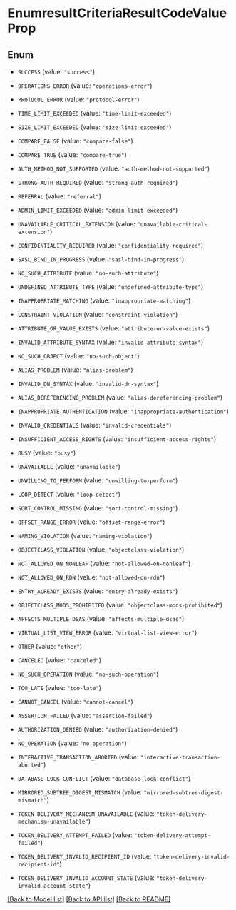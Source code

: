 # EnumresultCriteriaResultCodeValueProp

## Enum


* `SUCCESS` (value: `"success"`)

* `OPERATIONS_ERROR` (value: `"operations-error"`)

* `PROTOCOL_ERROR` (value: `"protocol-error"`)

* `TIME_LIMIT_EXCEEDED` (value: `"time-limit-exceeded"`)

* `SIZE_LIMIT_EXCEEDED` (value: `"size-limit-exceeded"`)

* `COMPARE_FALSE` (value: `"compare-false"`)

* `COMPARE_TRUE` (value: `"compare-true"`)

* `AUTH_METHOD_NOT_SUPPORTED` (value: `"auth-method-not-supported"`)

* `STRONG_AUTH_REQUIRED` (value: `"strong-auth-required"`)

* `REFERRAL` (value: `"referral"`)

* `ADMIN_LIMIT_EXCEEDED` (value: `"admin-limit-exceeded"`)

* `UNAVAILABLE_CRITICAL_EXTENSION` (value: `"unavailable-critical-extension"`)

* `CONFIDENTIALITY_REQUIRED` (value: `"confidentiality-required"`)

* `SASL_BIND_IN_PROGRESS` (value: `"sasl-bind-in-progress"`)

* `NO_SUCH_ATTRIBUTE` (value: `"no-such-attribute"`)

* `UNDEFINED_ATTRIBUTE_TYPE` (value: `"undefined-attribute-type"`)

* `INAPPROPRIATE_MATCHING` (value: `"inappropriate-matching"`)

* `CONSTRAINT_VIOLATION` (value: `"constraint-violation"`)

* `ATTRIBUTE_OR_VALUE_EXISTS` (value: `"attribute-or-value-exists"`)

* `INVALID_ATTRIBUTE_SYNTAX` (value: `"invalid-attribute-syntax"`)

* `NO_SUCH_OBJECT` (value: `"no-such-object"`)

* `ALIAS_PROBLEM` (value: `"alias-problem"`)

* `INVALID_DN_SYNTAX` (value: `"invalid-dn-syntax"`)

* `ALIAS_DEREFERENCING_PROBLEM` (value: `"alias-dereferencing-problem"`)

* `INAPPROPRIATE_AUTHENTICATION` (value: `"inappropriate-authentication"`)

* `INVALID_CREDENTIALS` (value: `"invalid-credentials"`)

* `INSUFFICIENT_ACCESS_RIGHTS` (value: `"insufficient-access-rights"`)

* `BUSY` (value: `"busy"`)

* `UNAVAILABLE` (value: `"unavailable"`)

* `UNWILLING_TO_PERFORM` (value: `"unwilling-to-perform"`)

* `LOOP_DETECT` (value: `"loop-detect"`)

* `SORT_CONTROL_MISSING` (value: `"sort-control-missing"`)

* `OFFSET_RANGE_ERROR` (value: `"offset-range-error"`)

* `NAMING_VIOLATION` (value: `"naming-violation"`)

* `OBJECTCLASS_VIOLATION` (value: `"objectclass-violation"`)

* `NOT_ALLOWED_ON_NONLEAF` (value: `"not-allowed-on-nonleaf"`)

* `NOT_ALLOWED_ON_RDN` (value: `"not-allowed-on-rdn"`)

* `ENTRY_ALREADY_EXISTS` (value: `"entry-already-exists"`)

* `OBJECTCLASS_MODS_PROHIBITED` (value: `"objectclass-mods-prohibited"`)

* `AFFECTS_MULTIPLE_DSAS` (value: `"affects-multiple-dsas"`)

* `VIRTUAL_LIST_VIEW_ERROR` (value: `"virtual-list-view-error"`)

* `OTHER` (value: `"other"`)

* `CANCELED` (value: `"canceled"`)

* `NO_SUCH_OPERATION` (value: `"no-such-operation"`)

* `TOO_LATE` (value: `"too-late"`)

* `CANNOT_CANCEL` (value: `"cannot-cancel"`)

* `ASSERTION_FAILED` (value: `"assertion-failed"`)

* `AUTHORIZATION_DENIED` (value: `"authorization-denied"`)

* `NO_OPERATION` (value: `"no-operation"`)

* `INTERACTIVE_TRANSACTION_ABORTED` (value: `"interactive-transaction-aborted"`)

* `DATABASE_LOCK_CONFLICT` (value: `"database-lock-conflict"`)

* `MIRRORED_SUBTREE_DIGEST_MISMATCH` (value: `"mirrored-subtree-digest-mismatch"`)

* `TOKEN_DELIVERY_MECHANISM_UNAVAILABLE` (value: `"token-delivery-mechanism-unavailable"`)

* `TOKEN_DELIVERY_ATTEMPT_FAILED` (value: `"token-delivery-attempt-failed"`)

* `TOKEN_DELIVERY_INVALID_RECIPIENT_ID` (value: `"token-delivery-invalid-recipient-id"`)

* `TOKEN_DELIVERY_INVALID_ACCOUNT_STATE` (value: `"token-delivery-invalid-account-state"`)


[[Back to Model list]](../README.md#documentation-for-models) [[Back to API list]](../README.md#documentation-for-api-endpoints) [[Back to README]](../README.md)


